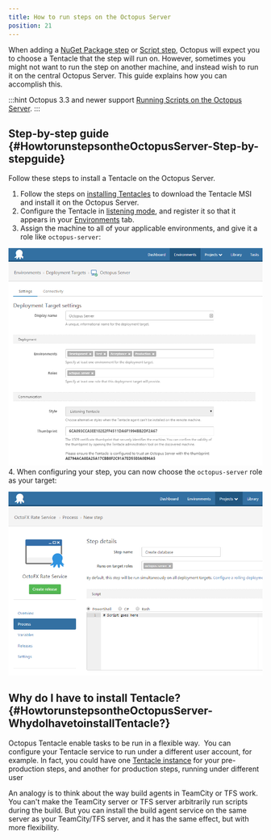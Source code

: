 ```yaml
---
title: How to run steps on the Octopus Server
position: 21
---
```


When adding a [NuGet Package step](/docs/deploying-applications/deploying-packages/index.md) or [Script step](/docs/deploying-applications/custom-scripts/index.md), Octopus will expect you to choose a Tentacle that the step will run on. However, sometimes you might not want to run the step on another machine, and instead wish to run it on the central Octopus Server. This guide explains how you can accomplish this.

:::hint
Octopus 3.3 and newer support [Running Scripts on the Octopus Server](/docs/deploying-applications/custom-scripts/index.md).
:::

## Step-by-step guide {#HowtorunstepsontheOctopusServer-Step-by-stepguide}

Follow these steps to install a Tentacle on the Octopus Server.

1. Follow the steps on [installing Tentacles](/docs/installation/installing-tentacles/index.md) to download the Tentacle MSI and install it on the Octopus Server.
2. Configure the Tentacle in [listening mode](/docs/installation/installing-tentacles/listening-tentacles.md), and register it so that it appears in your [Environments](/docs/key-concepts/environments/index.md) tab.
3. Assign the machine to all of your applicable environments, and give it a role like `octopus-server`:

![](/docs/images/3702872/3964962.png "width=500")
4. When configuring your step, you can now choose the `octopus-server` role as your target:

![](/docs/images/3702872/3964961.png "width=500")

## Why do I have to install Tentacle?  {#HowtorunstepsontheOctopusServer-WhydoIhavetoinstallTentacle?}

Octopus Tentacle enable tasks to be run in a flexible way.  You can configure your Tentacle service to run under a different user account, for example. In fact, you could have one [Tentacle instance](/docs/administration/managing-multiple-instances.md) for your pre-production steps, and another for production steps, running under different user

An analogy is to think about the way build agents in TeamCity or TFS work. You can't make the TeamCity server or TFS server arbitrarily run scripts during the build. But you can install the build agent service on the same server as your TeamCity/TFS server, and it has the same effect, but with more flexibility.
